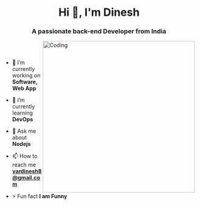 <h1 align="center">Hi 👋, I'm Dinesh</h1>
<h3 align="center">A passionate back-end Developer from India</h3>
<!-- <img align="right" alt="Coding" width="400" src="https://cdn.dribbble.com/users/1162077/screenshots/3848914/programmer.gif"> -->
<a href="https://rishavchanda.io">
  <img align="right" alt="Coding" width="400" src="https://firebasestorage.googleapis.com/v0/b/flexi-coding.appspot.com/o/dempgi7-520f8d5f-63d4-4453-8822-dbc149ae27f8.gif?alt=media&token=91c0c7b2-93c3-4029-b011-1a8703c5730d" alt="MasterHead">
</a>

<br><br>
- 🔭 I’m currently working on **Software,Web App**

- 🌱 I’m currently learning **DevOps**

- 💬 Ask me about **Nodejs**

- 📫 How to reach me **vardinesh8@gmail.com**

- ⚡ Fun fact **I am Funny**
